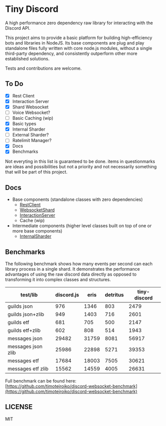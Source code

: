# Tiny Discord

A high performance zero dependency raw library for interacting with the Discord API.

This project aims to provide a basic platform for building high-efficiency bots and libraries in NodeJS. Its base components are plug and play standalone files fully written with core node.js modules, without a single third-party dependency, and consistently outperform other more established solutions.

Tests and contributions are welcome.

## To Do

- [x] Rest Client
- [x] Interaction Server
- [x] Shard Websocket
- [ ] Voice Websocket?
- [ ] Basic Caching (wip)
- [x] Basic types
- [x] Internal Sharder
- [ ] External Sharder?
- [ ] Ratelimit Manager?
- [x] Docs
- [x] Benchmarks

Not everyting in this list is guaranteed to be done. items in questionmarks are ideas and possibilities but not a priority and not necessarily something that will be part of this project.

## Docs

- Base components (standalone classes with zero dependencies)
  - [RestClient](https://github.com/timotejroiko/tiny-discord/blob/master/docs/RestClient.md)
  - [WebsocketShard](https://github.com/timotejroiko/tiny-discord/blob/master/docs/WebsocketShard.md)
  - [InteractionServer](https://github.com/timotejroiko/tiny-discord/blob/master/docs/InteractionServer.md)
  - Cache (wip)
- Intermediate components (higher level classes built on top of one or more base components)
  - [InternalSharder](https://github.com/timotejroiko/tiny-discord/blob/master/docs/InternalSharder.md)

## Benchmarks

The following benchmark shows how many events per second can each library process in a single shard. It demonstrates the performance advantages of using the raw discord data directly as opposed to transforming it into complex classes and structures.

|test/lib|discord.js|eris|detritus|tiny-discord|
|-|-|-|-|-|
|guilds json|976|1346|803|2479|
|guilds json+zlib|949|1403|716|2601|
|guilds etf|681|705|500|2147|
|guilds etf+zlib|602|808|514|1943|
|messages json|29482|31759|8081|56917|
|messages json zlib|25986|22898|5271|39353|
|messages etf|17684|18003|7505|30621|
|messages etf zlib|15562|14559|4005|26631|

Full benchmark can be found here: [https://github.com/timotejroiko/discord-websocket-benchmark](https://github.com/timotejroiko/discord-websocket-benchmark)

## LICENSE

MIT
